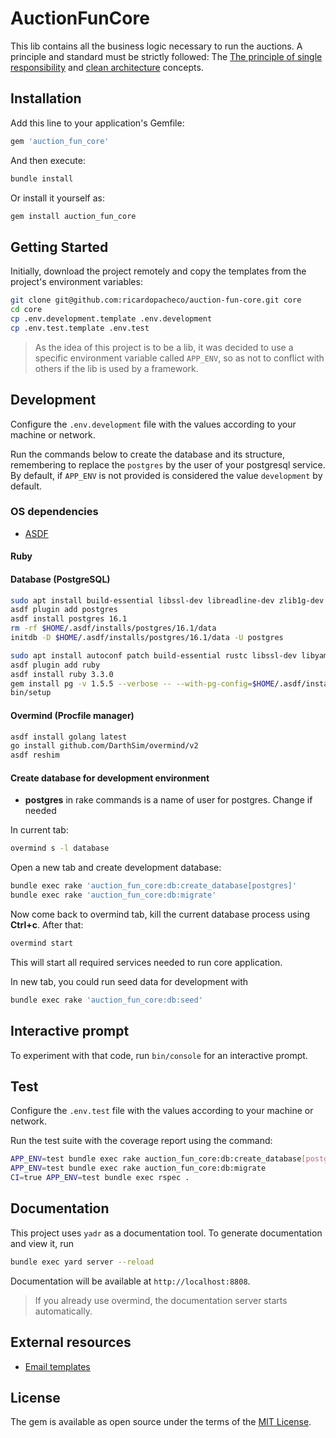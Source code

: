 # AuctionFunCore

This lib contains all the business logic necessary to run the auctions. A principle and standard must be strictly followed: The [The principle of single responsibility](https://en.wikipedia.org/wiki/Single_responsibility_principle) and [clean architecture](https://blog.cleancoder.com/uncle-bob/2012/08/13/the-clean-architecture.html) concepts.

## Installation

Add this line to your application's Gemfile:

```ruby
gem 'auction_fun_core'
```

And then execute:

```sh
bundle install
```

Or install it yourself as:

```sh
gem install auction_fun_core
```

## Getting Started

Initially, download the project remotely and copy the templates from the project's environment variables:

```sh
git clone git@github.com:ricardopacheco/auction-fun-core.git core
cd core
cp .env.development.template .env.development
cp .env.test.template .env.test
```

> As the idea of this project is to be a lib, it was decided to use a specific environment variable called `APP_ENV`, so as not to conflict with others if the lib is used by a framework.

## Development

Configure the `.env.development` file with the values according to your machine or network.

Run the commands below to create the database and its structure, remembering to replace
the `postgres` by the user of your postgresql service. By default, if `APP_ENV` is not provided
is considered the value `development` by default.

### OS dependencies

- [ASDF](https://asdf-vm.com/#/core-manage-asdf)

#### Ruby

#### Database (PostgreSQL)

```sh
sudo apt install build-essential libssl-dev libreadline-dev zlib1g-dev libcurl4-openssl-dev uuid-dev
asdf plugin add postgres
asdf install postgres 16.1
rm -rf $HOME/.asdf/installs/postgres/16.1/data
initdb -D $HOME/.asdf/installs/postgres/16.1/data -U postgres
```

```sh
sudo apt install autoconf patch build-essential rustc libssl-dev libyaml-dev libreadline6-dev zlib1g-dev libgmp-dev libncurses5-dev libffi-dev libgdbm6 libgdbm-dev libdb-dev uuid-dev
asdf plugin add ruby
asdf install ruby 3.3.0
gem install pg -v 1.5.5 --verbose -- --with-pg-config=$HOME/.asdf/installs/postgres/16.1/bin/pg_config # Fix pg_config
bin/setup
```

#### Overmind (Procfile manager)

```sh
asdf install golang latest
go install github.com/DarthSim/overmind/v2
asdf reshim
```

#### Create database for development environment

- **postgres** in rake commands is a name of user for postgres. Change if needed

In current tab:

```sh
overmind s -l database
```

Open a new tab and create development database:

```sh
bundle exec rake 'auction_fun_core:db:create_database[postgres]'
bundle exec rake 'auction_fun_core:db:migrate'
```

Now come back to overmind tab, kill the current database process using **Ctrl+c**. After that:

```sh
overmind start
```

This will start all required services needed to run core application.

In new tab, you could run seed data for development with

```sh
bundle exec rake 'auction_fun_core:db:seed'
```

## Interactive prompt

To experiment with that code, run `bin/console` for an interactive prompt.

## Test

Configure the `.env.test` file with the values according to your machine or network.

Run the test suite with the coverage report using the command:

```sh
APP_ENV=test bundle exec rake auction_fun_core:db:create_database[postgres]
APP_ENV=test bundle exec rake auction_fun_core:db:migrate
CI=true APP_ENV=test bundle exec rspec .
```

## Documentation

This project uses `yadr` as a documentation tool. To generate documentation and view it, run

```sh
bundle exec yard server --reload
```

Documentation will be available at `http://localhost:8808`.

> If you already use overmind, the documentation server starts automatically.

## External resources

- [Email templates](https://codedmails.com/)

## License

The gem is available as open source under the terms of the [MIT License](https://opensource.org/licenses/MIT).
